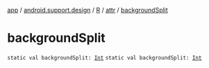 [app](../../../index.md) / [android.support.design](../../index.md) / [R](../index.md) / [attr](index.md) / [backgroundSplit](./background-split.md)

# backgroundSplit

`static val backgroundSplit: `[`Int`](https://kotlinlang.org/api/latest/jvm/stdlib/kotlin/-int/index.html)
`static val backgroundSplit: `[`Int`](https://kotlinlang.org/api/latest/jvm/stdlib/kotlin/-int/index.html)